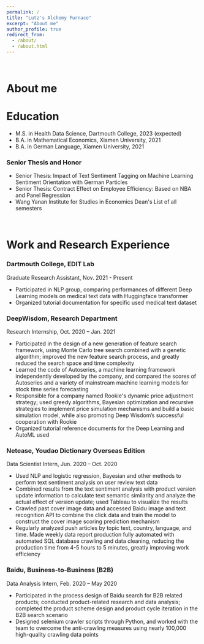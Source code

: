 ```yaml
---
permalink: /
title: "Lutz's Alchemy Furnace"
excerpt: "About me"
author_profile: true
redirect_from:
  - /about/
  - /about.html
---
```

&nbsp;

# About me

Education
======
* M.S. in Health Data Science, Dartmouth College, 2023 (expected)
* B.A. in Mathematical Economics, Xiamen University, 2021
* B.A. in German Language, Xiamen University, 2021
### Senior Thesis and Honor
* Senior Thesis: Impact of Text Sentiment Tagging on Machine Learning Sentiment Orientation with German Particles
* Senior Thesis: Contract Effect on Employee Efficiency: Based on NBA and Panel Regression
* Wang Yanan Institute for Studies in Economics Dean's List of all semesters

&nbsp;

Work and Research Experience
======
### Dartmouth College, EDIT Lab
Graduate Research Assistant, Nov. 2021 - Present
* Participated in NLP group, comparing performances of different Deep Learning models on medical text data with Huggingface transformer
* Organized tutorial documentation for specific used medical text dataset

### DeepWisdom, Research Department
Research Internship, Oct. 2020 – Jan. 2021
* Participated in the design of a new generation of feature search framework, using Monte Carlo tree search combined with a genetic algorithm; improved the new feature search process, and greatly reduced the search space and time complexity
* Learned the code of Autoseries, a machine learning framework independently developed by the company, and compared the scores of Autoseries and a variety of mainstream machine learning models for stock time series forecasting
* Responsible for a company named Rookie's dynamic price adjustment strategy; used greedy algorithms, Bayesian optimization and recursive strategies to implement price simulation mechanisms and build a basic simulation model, while also promoting Deep Wisdom’s successful cooperation with Rookie
* Organized tutorial reference documents for the Deep Learning and AutoML used

### Netease, Youdao Dictionary Overseas Edition
Data Scientist Intern, Jun. 2020 – Oct. 2020
* Used NLP and logistic regression, Bayesian and other methods to perform text sentiment analysis on user review text data
* Combined results from the text sentiment analysis with product version update information to calculate text semantic similarity and analyze the actual effect of version update; used Tableau to visualize the results
* Crawled past cover image data and accessed Baidu image and text recognition API to combine the click data and train the model to construct the cover image scoring prediction mechanism
* Regularly analyzed push articles by topic text, country, language, and time. Made weekly data report production fully automated with automated SQL database crawling and data cleaning, reducing the production time from 4-5 hours to 5 minutes, greatly improving work efficiency

### Baidu, Business-to-Business (B2B)
Data Analysis Intern, Feb. 2020 – May 2020
*	Participated in the process design of Baidu search for B2B related products; conducted product-related research and data analysis; completed the product scheme design and product cycle iteration in the B2B search scenario
*	Designed selenium crawler scripts through Python, and worked with the team to overcome the anti-crawling measures using nearly 100,000 high-quality crawling data points
